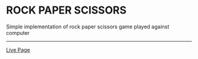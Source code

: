 # ROCK PAPER SCISSORS
Simple implementation of rock paper scissors game played against computer
***
[Live Page](https://mikolajduda.github.io/rock-paper-scissors/)
